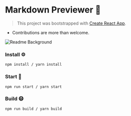 # Markdown Previewer 📝
> This project was bootstrapped with [Create React App](https://github.com/facebook/create-react-app).
- Contributions are more than welcome.

![Readme Background](https://i.imgur.com/R2aAW5b.png)

### Install ⚙️

```
npm install / yarn install
```

### Start 🏃

```
npm run start / yarn start
```

### Build 😷

```
npm run build / yarn build
```

